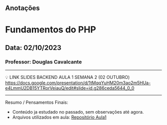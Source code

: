 ## Anotações

# Fundamentos do PHP

## Data: 02/10/2023

### Professor: Douglas Cavalcante

---

💡 LINK SLIDES BACKEND AULA 1 SEMANA 2 (02 OUTUBRO)
https://docs.google.com/presentation/d/1tMqqYuHM20m3ao2m5HUa-e4LmmU2DB15YTRorVeiauQ/edit#slide=id.g286ceda5644_0_0

---

Resumo / Pensamentos Finais:

- Conteúdo ja estudado no passado, sem observações até agora.
- Arquivos utilizados em aula: [Repositório Aula1]()
